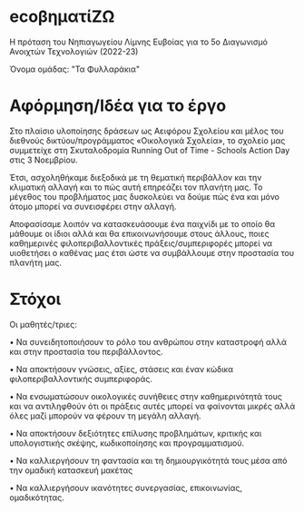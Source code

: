 # ecoβηματίΖΩ
Η πρόταση του Νηπιαγωγείου Λίμνης Ευβοίας για το 5ο Διαγωνισμό Ανοιχτών Τεχνολογιών (2022-23)

Όνομα ομάδας: "Τα Φυλλαράκια"
# Αφόρμηση/Ιδέα  για το έργο
Στο πλαίσιο υλοποίησης δράσεων ως Αειφόρου Σχολείου και μέλος του διεθνούς δικτύου/προγράμματος «Oικολογικά Σχολεία», το σχολείο μας συμμετείχε στη Σκυταλοδρομία Running Out of Time - Schools Action Day στις 3 Νοεμβρίου. 

Έτσι, ασχοληθήκαμε διεξοδικά με τη θεματική περιβάλλον και την κλιματική αλλαγή και το πώς αυτή επηρεάζει τον πλανήτη μας. Το μέγεθος του προβλήματος μας δυσκολεύει να δούμε πώς ένα και μόνο άτομο μπορεί να συνεισφέρει στην αλλαγή.

Αποφασίσαμε λοιπόν να κατασκευάσουμε ένα παιχνίδι με το οποίο θα μάθουμε οι ίδιοι αλλά και θα επικοινωνήσουμε στους άλλους, ποιες καθημερινές φιλοπεριβαλλοντικές πράξεις/συμπεριφορές μπορεί να υιοθετήσει ο καθένας μας έτσι ώστε να συμβάλλουμε στην προστασία του πλανήτη μας.
# Στόχοι
Οι μαθητές/τριες:

•	Να συνειδητοποιήσουν το ρόλο του ανθρώπου στην καταστροφή αλλά και στην προστασία του περιβάλλοντος.

•	Να αποκτήσουν  γνώσεις, αξίες, στάσεις και έναν κώδικα φιλοπεριβαλλοντικής συμπεριφοράς.

•	Να ενσωματώσουν οικολογικές συνήθειες στην καθημερινότητά τους και να αντιληφθούν ότι οι πράξεις αυτές μπορεί να φαίνονται μικρές αλλά όλες μαζί μπορούν να φέρουν τη μεγάλη αλλαγή.

•	Να αποκτήσουν δεξιότητες επίλυσης προβλημάτων, κριτικής και υπολογιστικής σκέψης, κωδικοποίησης και προγραμματισμού.

•	Να καλλιεργήσουν τη φαντασία και τη δημιουργικότητά τους μέσα από την ομαδική κατασκευή μακέτας

•	Να καλλιεργήσουν ικανότητες συνεργασίας, επικοινωνίας, ομαδικότητας.
